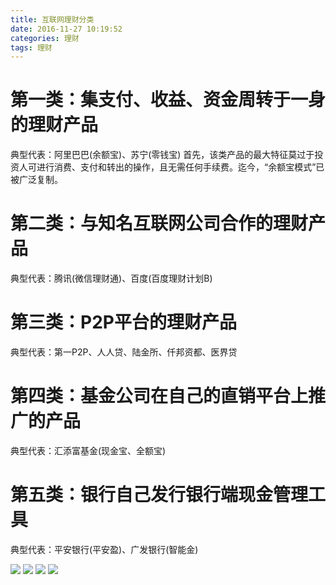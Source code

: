```yaml
---
title: 互联网理财分类
date: 2016-11-27 10:19:52
categories: 理财
tags: 理财
---
```

# 第一类：集支付、收益、资金周转于一身的理财产品
典型代表：阿里巴巴(余额宝)、苏宁(零钱宝)
首先，该类产品的最大特征莫过于投资人可进行消费、支付和转出的操作，且无需任何手续费。迄今，“余额宝模式”已被广泛复制。

# 第二类：与知名互联网公司合作的理财产品
典型代表：腾讯(微信理财通)、百度(百度理财计划B)

# 第三类：P2P平台的理财产品
典型代表：第一P2P、人人贷、陆金所、仟邦资都、医界贷

<!--more-->
# 第四类：基金公司在自己的直销平台上推广的产品
典型代表：汇添富基金(现金宝、全额宝)

# 第五类：银行自己发行银行端现金管理工具
典型代表：平安银行(平安盈)、广发银行(智能金)

![](http://liubo.qiniudn.com/1_r.png)
![](http://liubo.qiniudn.com/2_r.png)
![](http://liubo.qiniudn.com/3_r.png)
![](http://liubo.qiniudn.com/4_r.png)
